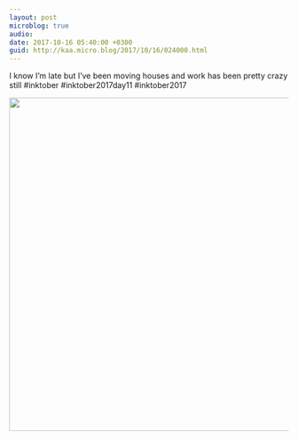 ```yaml
---
layout: post
microblog: true
audio: 
date: 2017-10-16 05:40:00 +0300
guid: http://kaa.micro.blog/2017/10/16/024000.html
---
```

I know I’m late but I’ve been moving houses and work has been pretty crazy still #inktober #inktober2017day11 #inktober2017

<img src="https://micro.kaa.bz/uploads/2018/8bbf1dc928.jpg" width="600" height="600" />
